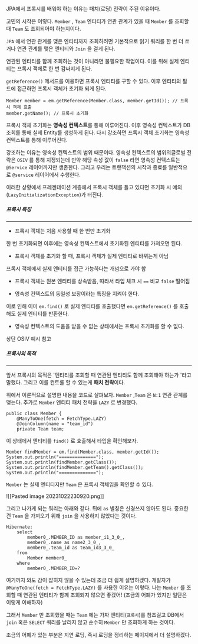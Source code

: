 
JPA에서 프록시를 배워야 하는 이유는 패치(로딩) 전략이 주된 이유이다.

고민의 시작은 이렇다. `Member` , `Team` 엔티티가 연관 관계가 있을 때 `Member` 를 조회할 때 `Team` 도 조회되어야 하는지이다.

`JPA` 에서 연관 관계를 맺은 엔티티까지 조회하려면 기본적으로 읽기 쿼리를 한 번 더 쏘거나 연관 관계를 맺은 엔티티와 `Join` 을 걸게 된다.

연관된 엔티티를 함께 조회하는 것이 아니라면 불필요한 작업이다. 이를 위해 실제 엔티티는 프록시 객체로 한 번 감싸지게 된다.

`getReference()` 메서드를 이용하면 프록시 엔티티를 구할 수 있다. 이후 엔티티의 필드에 접근하면 프록시 객체가 초기화 되게 된다. 

```
Member member = em.getReference(Member.class, member.getId()); // 프록시 객체 호출
member.getName(); // 프록시 초기화
```

프록시 객체 초기화는 **영속성 컨텍스트**를 통해 이루어진다. 이후 영속성 컨텍스트가 DB 조회를 통해 실제 Entity를 생성하게 된다. 다시 강조하면 프록시 객체 초기화는 영속성 컨텍스트를 통해 이루어진다.

강조하는 이유는 영속성 컨텍스트의 범위 때문이다. 영속성 컨텍스트의  범위의글로벌 전략은 `OSIV` 를 통해 지정되는데 만약 해당 속성 값이 `false` 라면 영속성 컨텍스트는 `@Service` 레이어까지만 생존한다. 그리고 우리는 트랜잭션의 시작과 종료를 일반적으로 `@service` 레이어에서 수행한다.

이러한 상황에서 프레젠테이션 계층에서 프록시 객체를 들고 있다면 초기화 시 예외(`LazyInitializationException`)가 터진다. 

##### 프록시 특징
---

- 프록시 객체는 처음 사용할 때 한 번만 초기화

한 번 초기화되면 이후에는 영속성 컨텍스트에서 초기화된 엔티티를 가져오면 된다.

- 프록시 객체를 초기화 할 때, 프록시 객체가 실제 엔티티로 바뀌는게 아님 

프록시 객체에서 실제 엔티티를 접근 가능하다는 개념으로 가야 함

- 프록시 객체는 원본 엔티티를 상속받음, 따라서 타입 체크 시 `==` 비교 `false` 떨어짐

- 영속성 컨텍스트의 동일성 보장이라는 특징을 지켜야 한다.

이로 인해 이미 `em.find()` 로 실제 엔티티를 호출했다면 `em.getReference()` 를 호출해도 실제 엔티티를 반환한다.

- 영속성 컨텍스트의 도움을 받을 수 없는 상태에서는 프록시 초기화를 할 수 없다.

상단 OSIV 예시 참고


##### 프록시의 목적
---
앞서 프록시의 목적은 '엔티티를 조회할 때 연관된 엔티티도 함께 조회해야 하는가 '라고 말했다. 그리고 이를 컨트롤 할 수 있는게 **패치 전략**이다.

위에서 이론적으로 설명한 내용을 코드로 살펴보자.
`Member` ,`Team` 은 `N:1` 연관 관계를 맺는다. 추가로 `Member` 엔티티 패치 전략을 `LAZY` 로 변경했다.

```
public class Member {  
    @ManyToOne(fetch = FetchType.LAZY)  
    @JoinColumn(name = "team_id")  
    private Team team;
```


이 상태에서 엔티티를 `find()` 로 호출해서 타입을 확인해보자.

```
Member findMember = em.find(Member.class, member.getId());  
System.out.println("==============");
System.out.println(findMember.getClass());  
System.out.println(findMember.getTeam().getClass());
System.out.println("==============");
```


`Member` 는 실제 엔티티지만 `Team` 은 프록시 객체임을 확인할 수 있다.

![[Pasted image 20231022230920.png]]

그리고 나가게 되는 쿼리는 아래와 같다. 뒤에 `as` 별칭은 신경쓰지 않아도 된다. 중요한건 `Team` 을 가져오기 위해 `join` 을 사용하지 않았다는 것이다.


```
Hibernate: 
    select
        member0_.MEMBER_ID as member_i1_3_0_,
        member0_.name as name2_3_0_,
        member0_.team_id as team_id3_3_0_ 
    from
        Member member0_ 
    where
        member0_.MEMBER_ID=?
```


여기까지 와도 감이 잡히지 않을 수 있는데 조금 더 쉽게 설명하겠다. 개발자가 `@ManyToOne(fetch = FetchType.LAZY)` 를 사용한 이유는 이렇다. 나는 `Member` 를 조회할 때 연관된 엔티티가 함께 조회되지 않으면 좋겠어! (조금의 어폐가 있지만 일단은 이렇게 이해하자)

그래서 `Member` 만 조회했을 때는 `Team` 에는 가짜 엔티티(`프록시`)를 참조걸고 DB에서 `join` 혹은 `SELECT` 쿼리를 날리지 않고 순수히 `Member` 만 조회하게 하는 것이다.

조금의 어폐가 있는 부분은 지연 로딩, 즉시 로딩을 정리하는 페이지에서 더 설명하겠다.